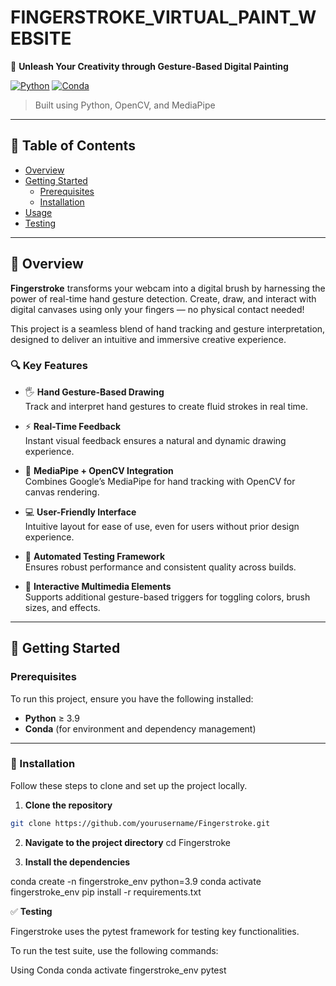 # FINGERSTROKE_VIRTUAL_PAINT_WEBSITE

🎨 **Unleash Your Creativity through Gesture-Based Digital Painting**

[![Python](https://img.shields.io/badge/Python-3.9-blue.svg)](https://www.python.org/)
[![Conda](https://img.shields.io/badge/Package_Manager-conda-blue.svg)](https://docs.conda.io/)

> Built using Python, OpenCV, and MediaPipe

---

## 📑 Table of Contents

- [Overview](#overview)
- [Getting Started](#getting-started)
  - [Prerequisites](#prerequisites)
  - [Installation](#installation)
- [Usage](#usage)
- [Testing](#testing)

---

## 🧠 Overview

**Fingerstroke** transforms your webcam into a digital brush by harnessing the power of real-time hand gesture detection. Create, draw, and interact with digital canvases using only your fingers — no physical contact needed!

This project is a seamless blend of hand tracking and gesture interpretation, designed to deliver an intuitive and immersive creative experience.

### 🔍 Key Features

- 🖐️ **Hand Gesture-Based Drawing**  
  Track and interpret hand gestures to create fluid strokes in real time.

- ⚡ **Real-Time Feedback**  
  Instant visual feedback ensures a natural and dynamic drawing experience.

- 🔧 **MediaPipe + OpenCV Integration**  
  Combines Google’s MediaPipe for hand tracking with OpenCV for canvas rendering.

- 💻 **User-Friendly Interface**  
  Intuitive layout for ease of use, even for users without prior design experience.

- 🧪 **Automated Testing Framework**  
  Ensures robust performance and consistent quality across builds.

- 🌈 **Interactive Multimedia Elements**  
  Supports additional gesture-based triggers for toggling colors, brush sizes, and effects.

---

## 🚀 Getting Started

### Prerequisites

To run this project, ensure you have the following installed:

- **Python** ≥ 3.9  
- **Conda** (for environment and dependency management)

---

### 🔧 Installation

Follow these steps to clone and set up the project locally.

1. **Clone the repository**

```bash
git clone https://github.com/yourusername/Fingerstroke.git
```

2. **Navigate to the project directory**
cd Fingerstroke

3. **Install the dependencies**
 
conda create -n fingerstroke_env python=3.9
conda activate fingerstroke_env
pip install -r requirements.txt

✅ **Testing**

Fingerstroke uses the pytest framework for testing key functionalities.

To run the test suite, use the following commands:

Using Conda
conda activate fingerstroke_env
pytest
